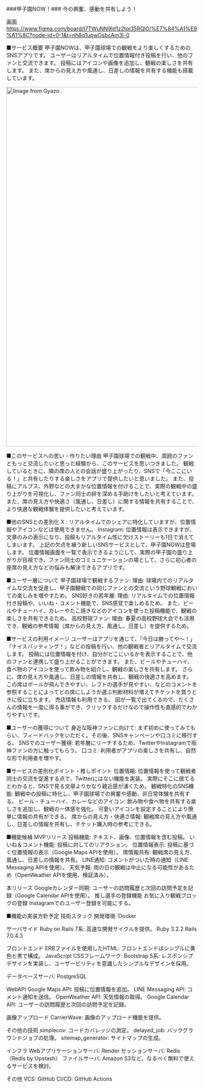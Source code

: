 ###甲子園NOW！###
今の興奮、感動を共有しよう！

画面
https://www.figma.com/board/I7TWuNN9Id1z2tpi35RQI0/%E7%84%A1%E9%A1%8C?node-id=0-1&t=nh8q1upwOsbcAm3l-0

■サービス概要
甲子園NOWは、甲子園球場での観戦をより楽しくするためのSNSアプリです。
ユーザーはリアルタイムで位置情報付き投稿を行い、他のファンと交流できます。
投稿にはアイコンや画像を追加し、観戦の楽しさを共有します。
また、席からの見え方や風通し、日差しの情報を共有する機能も搭載しています。

<a href="https://gyazo.com/62ac8b27fdc51602494ebd3995fb9dbb"><img src="https://i.gyazo.com/62ac8b27fdc51602494ebd3995fb9dbb.png" alt="Image from Gyazo" width="947"/></a>

■このサービスへの思い・作りたい理由
甲子園球場での観戦中、周囲のファンともっと交流したいと思った経験から、このサービスを思いつきました。
観戦しているときに、隣の席の人との会話が盛り上がったり、SNSで「今ここにいる！」と共有したりする楽しさをアプリで提供したいと思いました。
また、投稿にアルプス、外野などの大まかな位置情報を付けることで、実際の観戦中の盛り上がりを可視化し、ファン同士の絆を深める手助けをしたいと考えています。
また、席の見え方や快適さ（風通し、日差し）に関する情報を共有することで、より快適な観戦体験を提供したいと考えています。


■他のSNSとの差別化
X : リアルタイムでのシェアに特化していますが、位置情報やアイコンなどは使用できません。
Instagram: 位置情報は表示できますが、文章のみの表示になり、投稿もリアルタイム性に欠けストーリーも1日で消えてしまいます。
上記の欠点を補う新しいSNSサービスとして、甲子園NOWは登場します。
位置情報画面を一覧で表示できるようにして、実際の甲子園の盛り上がりが目視でき、ファン同士のコミュニケーションの場として、さらに初心者の座席の見え方などの悩みも解決できるアプリです。


■ユーザー層について
甲子園球場で観戦するファン:
理由: 球場内でのリアルタイムな交流を促進し、甲子園観戦での同じファンとの交流という野球観戦においての楽しみを増やすため。
SNS好きの若年層:
理由: リアルタイムでの位置情報付き投稿や、いいね・コメント機能で、SNS感覚で楽しめるため。
また、ビールやチューハイ、カレーやたこ焼きなどのアイコンを使った投稿機能で、観戦の楽しさを共有できるため。
高校野球ファン:
理由: 春夏の高校野球大会でも活用でき、観戦の参考情報（席からの見え方、風通し、日差し）を提供するため。


■サービスの利用イメージ
ユーザーはアプリを通じて、「今日は勝ってや〜！」「ナイスバッティング！」などの投稿を行い、他の観戦者とリアルタイムで交流します。
投稿には位置情報を付け、自分がどこにいるかを表示することで、他のファンと連携して盛り上がることができます。
また、ビールやチューハイ、食べ物のアイコンを使って飲み物を紹介し、観戦の楽しさを共有します。
さらに、席の見え方や風通し、日差しの情報を共有し、観戦の快適さを高めます。
この席はボールが飛んできやすい、レフトの選手が見やすい、などのコメントを参照することによってどの席にしようか選ぶ判断材料が増えてチケットを買うときに役に立ちます。
売店情報も利用できる。
図が一覧で出てくるので、たくさんの情報を一度に得る事ができ、クリックするだけなので操作性も直感的でわかりやすいです。


■ユーザーの獲得について
身近な阪神ファンに向けて:
まず初めに使ってみてもらい、フィードバックをいただく。その後、SNSキャンペーンや口コミに移行する。
SNSでのユーザー獲得:
若年層にリーチするため、TwitterやInstagramで阪神ファンの方に触ってもらう。
口コミ:
利用者がアプリの楽しさを共有し、自然な形で利用者を増やす。


■サービスの差別化ポイント・推しポイント
位置情報:
位置情報を使って観戦者同士の交流を促進する点で、Twitterにはない機能を実装。
実際にそこに居てるとわかると、SNSで見る文章よりかなり親近感が湧くため。
観戦特化のSNS機能:
観戦中の投稿に特化し、甲子園球場での興奮や感動、非日常体験を共有する。
ビール・チューハイ、カレーなどのアイコン:
飲み物や食べ物を共有する楽しさを追加し、観戦の一体感を強化。
可愛いアイコンを設定することにより簡単に情報の共有ができる。
席からの見え方・快適さ情報:
観戦席の見え方や風通し、日差しの情報を共有し、チケット購入時の参考にできる。


■機能候補
MVPリリース
投稿機能: テキスト、画像、位置情報を含む投稿。
いいね＆コメント機能: 投稿に対してのリアクション。
位置情報表示: 投稿に基づく位置情報の表示（Google Maps APIを使用）。
席情報共有: 観戦席の見え方、風通し、日差しの情報を共有。
LINE通知: コメントがついた時の通知（LINE Messaging APIを使用）。
天気予報: 雨の日の観戦は中止になる可能性があるため（OpenWeather APIを使用、検証済み）。


本リリース
Googleカレンダー同期: ユーザーの訪問履歴と次回の訪問予定を記録（Google Calendar APIを使用）。
推し選手の登録機能
お気に入り観戦ブロックの登録
Instagramでのユーザー登録を可能にする。


■機能の実装方針予定
技術スタック
開発環境: Docker

サーバサイド
Ruby on Rails 7系: 高速な開発サイクルを提供。
Ruby 3.2.2
Rails 7.0.4.3

フロントエンド
ERBファイルを使用したHTML: フロントエンドはシンプルに黄色と黒で構成。
JavaScript
CSSフレームワーク:
Bootstrap 5系: レスポンシブデザインを実装し、ユーザービリティを意識したシンプルなデザインを採用。

 データベースサーバ: PostgreSQL

WebAPI
Google Maps API: 投稿に位置情報を追加。
LINE Messaging API: コメント通知を送信。
OpenWeather API: 天気情報の取得。
Google Calendar API: ユーザーの訪問履歴と次回の訪問予定を記録。

画像アップロード
CarrierWave: 画像のアップロード機能を提供。

その他の技術
simplecov: コードカバレッジの測定。
delayed_job: バックグラウンドジョブの処理。
sitemap_generator: サイトマップの生成。

インフラ
Webアプリケーションサーバ: Render
セッションサーバ: Redis（Redis by Upstash）
ファイルサーバ: Amazon S3など、なるべく無料で使えるサービスを検討。

その他
VCS: GitHub
CI/CD: GitHub Actions
